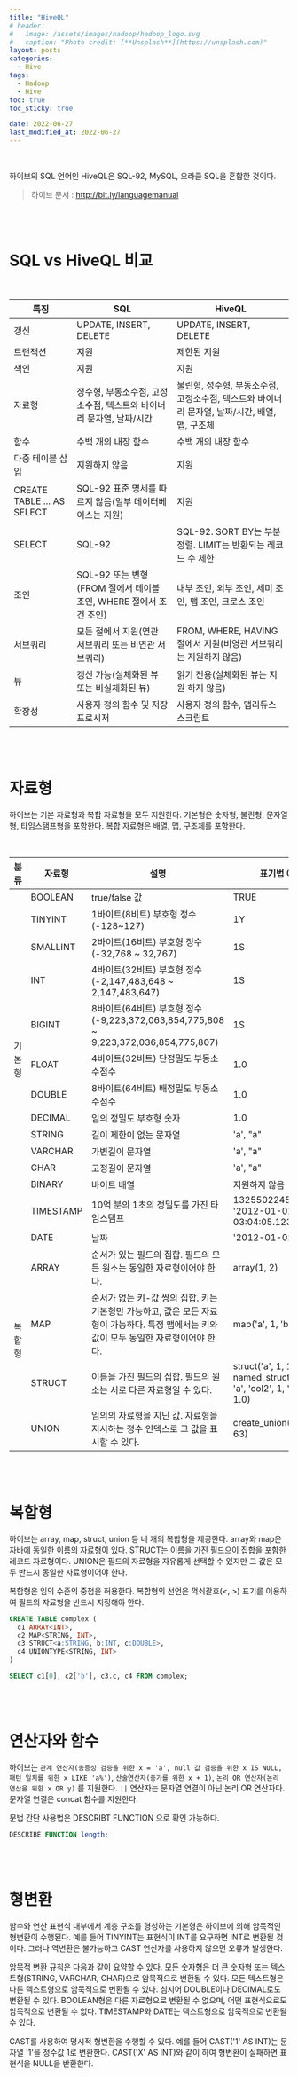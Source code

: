 ```yaml
---
title: "HiveQL"
# header:
#   image: /assets/images/hadoop/hadoop_logo.svg
#   caption: "Photo credit: [**Unsplash**](https://unsplash.com)"
layout: posts
categories:
  - Hive
tags:
  - Hadoop
  - Hive
toc: true
toc_sticky: true

date: 2022-06-27
last_modified_at: 2022-06-27
---
```


<br>

하이브의 SQL 언어인 HiveQL은 SQL-92, MySQL, 오라클 SQL을 혼합한 것이다.

> 하이브 문서 : http://bit.ly/languagemanual

<br><br>

# SQL vs HiveQL 비교

<br>
<div align='center'>
<table>
  <thead>
    <tr>
      <th>특징</th>
      <th>SQL</th>
      <th>HiveQL</th>
    </tr>
  </thead>
  <tbody>
    <tr>
      <td>갱신</td>
      <td>UPDATE, INSERT, DELETE</td>
      <td>UPDATE, INSERT, DELETE</td>
    </tr>
    <tr>
      <td>트랜잭션</td>
      <td>지원</td>
      <td>제한된 지원</td>
    </tr>
    <tr>
      <td>색인</td>
      <td>지원</td>
      <td>지원</td>
    </tr>
    <tr>
      <td>자료형</td>
      <td>정수형, 부동소수점, 고정소수점, 텍스트와 바이너리 문자열, 날짜/시간</td>
      <td>불린형, 정수형, 부동소수점, 고정소수점, 텍스트와 바이너리 문자열, 날짜/시간, 배열, 맵, 구조체</td>
    </tr>
    <tr>
      <td>함수</td>
      <td>수백 개의 내장 함수</td>
      <td>수백 개의 내장 함수</td>
    </tr>
    <tr>
      <td>다중 테이블 삽입</td>
      <td>지원하지 않음</td>
      <td>지원</td>
    </tr>
    <tr>
      <td>CREATE TABLE ... AS SELECT</td>
      <td>SQL-92 표준 명세를 따르지 않음(일부 데이터베이스는 지원)</td>
      <td>지원</td>
    </tr>
    <tr>
      <td>SELECT</td>
      <td>SQL-92</td>
      <td>SQL-92. SORT BY는 부분 정렬. LIMIT는 반환되는 레코드 수 제한</td>
    </tr>
    <tr>
      <td>조인</td>
      <td>SQL-92 또는 변형(FROM 절에서 테이블 조인, WHERE 절에서 조건 조인)</td>
      <td>내부 조인, 외부 조인, 세미 조인, 맵 조인, 크로스 조인</td>
    </tr>
    <tr>
      <td>서브쿼리</td>
      <td>모든 절에서 지원(연관 서브쿼리 또는 비연관 서브쿼리)</td>
      <td>FROM, WHERE, HAVING 절에서 지원(비영관 서브쿼리는 지원하지 않음)</td>
    </tr>
    <tr>
      <td>뷰</td>
      <td>갱신 가능(실체화된 뷰 또는 비실체화된 뷰)</td>
      <td>읽기 전용(실체화된 뷰는 지원 하지 않음)</td>
    </tr>
    <tr>
      <td>확장성</td>
      <td>사용자 정의 함수 및 저장 프로시저</td>
      <td>사용자 정의 함수, 맵리듀스 스크립트</td>
    </tr>
  </tbody>
</table>
</div>

<br><br>

# 자료형

하이브는 기본 자료형과 복합 자료형을 모두 지원한다. 기본형은 숫자형, 불린형, 문자열형, 타임스탬프형을 포함한다. 복합 자료형은 배열, 맵, 구조체를 포함한다.

<br>

<table>
  <thead>
    <tr>
      <th colspan='1'>분류</th>
      <th colspan='1'>자료형</th>
      <th colspan='1'>설명</th>
      <th colspan='1'>표기법 예시</th>
    </tr>
  </thead>
  <tbody>
    <tr>
      <td rowspan='13'>기본형</td>
      <td>BOOLEAN</td>
      <td>true/false 값</td>
      <td>TRUE</td>
    </tr>
    <tr>
      <td>TINYINT</td>
      <td>1바이트(8비트) 부호형 정수(-128~127)</td>
      <td>1Y</td>
    </tr>
    <tr>
      <td>SMALLINT</td>
      <td>2바이트(16비트) 부호형 정수(-32,768 ~ 32,767)</td>
      <td>1S</td>
    </tr>
    <tr>
      <td>INT</td>
      <td>4바이트(32비트) 부호형 정수(-2,147,483,648 ~ 2,147,483,647)</td>
      <td>1S</td>
    </tr>
    <tr>
      <td>BIGINT</td>
      <td>8바이트(64비트) 부호형 정수(-9,223,372,063,854,775,808 ~ 9,223,372,036,854,775,807)</td>
      <td>1S</td>
    </tr>
    <tr>
      <td>FLOAT</td>
      <td>4바이트(32비트) 단정밀도 부동소수점수</td>
      <td>1.0</td>
    </tr>
    <tr>
      <td>DOUBLE</td>
      <td>8바이트(64비트) 배정밀도 부동소수점수</td>
      <td>1.0</td>
    </tr>
    <tr>
      <td>DECIMAL</td>
      <td>임의 정밀도 부호형 숫자</td>
      <td>1.0</td>
    </tr>
    <tr>
      <td>STRING</td>
      <td>길이 제한이 없는 문자열</td>
      <td>'a', "a"</td>
    </tr>
    <tr>
      <td>VARCHAR</td>
      <td>가변길이 문자열</td>
      <td>'a', "a"</td>
    </tr>
    <tr>
      <td>CHAR</td>
      <td>고정길이 문자열</td>
      <td>'a', "a"</td>
    </tr>
    <tr>
      <td>BINARY</td>
      <td>바이트 배열</td>
      <td>지원하지 않음</td>
    </tr>
    <tr>
      <td>TIMESTAMP</td>
      <td>10억 분의 1초의 정밀도를 가진 타임스탬프</td>
      <td>1325502245000, '2012-01-02 03:04:05.123456789'</td>
    </tr>
    <tr>
      <td rowspan='5'>복합형</td>
      <td>DATE</td>
      <td>날짜</td>
      <td>'2012-01-02'</td>
    </tr>
    <tr>
      <td>ARRAY</td>
      <td>순서가 있는 필드의 집합. 필드의 모든 원소는 동일한 자료형이어야 한다.</td>
      <td>array(1, 2)</td>
    </tr>
    <tr>
      <td>MAP</td>
      <td>순서가 없는 키-값 쌍의 집합. 키는 기본형만 가능하고, 값은 모든 자료형이 가능하다. 특정 맵에서는 키와 값이 모두 동일한 자료형이어야 한다.</td>
      <td>map('a', 1, 'b', 2)</td>
    </tr>
    <tr>
      <td>STRUCT</td>
      <td>이름을 가진 필드의 집합. 필드의 원소는 서로 다른 자료형일 수 있다.</td>
      <td>struct('a', 1, 1, 0), named_struct('col1', 'a', 'col2', 1, 'col3', 1.0)</td>
    </tr>
    <tr>
      <td>UNION</td>
      <td>임의의 자료형을 지닌 값. 자료형을 지시하는 정수 인덱스로 그 값을 표시할 수 있다.</td>
      <td>create_union(1, 'a', 63)</td>
    </tr>
  </tbody>
</table>

<br><br>

# 복합형

하이브는 array, map, struct, union 등 네 개의 복합형을 제공한다. array와 map은 자바에 동일한 이름의 자료형이 있다. STRUCT는 이름을 가진 필드으이 집합을 포함한 레코드 자료형이다. UNION은 필드의 자료형을 자유롭게 선택할 수 있지만 그 값은 모두 반드시 동일한 자료형이어야 한다.

복합형은 임의 수준의 중첩을 허용한다. 복합형의 선언은 꺽쇠괄호(<, >) 표기를 이용하여 필드의 자료형을 반드시 지정해야 한다.


```sql
CREATE TABLE complex (
  c1 ARRAY<INT>,
  c2 MAP<STRING, INT>,
  c3 STRUCT<a:STRING, b:INT, c:DOUBLE>,
  c4 UNIONTYPE<STRING, INT>
)
```

```sql
SELECT c1[0], c2['b'], c3.c, c4 FROM complex;
```

<br><br>

# 연산자와 함수

하이브는 `관계 연산자(동등성 검증을 위한 x = 'a', null 값 검증을 위한 x IS NULL, 패턴 일치를 위한 x LIKE 'a%')`, `산술연산자(증가를 위한 x + 1)`, `논리 OR 연산자(논리 연산을 위한 x OR y)` 를 지원한다. `||` 연산자는 문자열 연결이 아닌 논리 OR 연산자다. 문자열 연결은 concat 함수를 지원한다.

문법 간단 사용법은 DESCRIBT FUNCTION 으로 확인 가능하다.

``` sql
DESCRIBE FUNCTION length;
```

<br><br>


# 형변환

함수와 연산 표현식 내부에서 계층 구조를 형성하는 기본형은 하이브에 의해 암묵적인 형변환이 수행된다. 예를 들어 TINYINT는 표현식이 INT를 요구하면 INT로 변환될 것이다. 그러나 역변환은 불가능하고 CAST 연산자를 사용하지 않으면 오류가 발생한다.

암묵적 변환 규칙은 다음과 같이 요약할 수 있다. 모든 숫자형은 더 큰 숫자형 또는 텍스트형(STRING, VARCHAR, CHAR)으로 암묵적으로 변환될 수 있다. 모든 텍스트형은 다른 텍스트형으로 암묵적으로 변환될 수 있다. 심지어 DOUBLE이나 DECIMAL로도 변환될 수 있다. BOOLEAN형은 다른 자료형으로 변환될 수 없으며, 어떤 표현식으로도 암묵적으로 변환될 수 없다. TIMESTAMP와 DATE는 텍스트형으로 암묵적으로 변환될 수 있다.

CAST를 사용하여 명시적 형변환을 수행할 수 있다. 예를 들어 CAST('1' AS INT)는 문자열 '1'을 정수값 1로 변환한다. CAST('X' AS INT)와 같이 하여 형변환이 실패하면 표현식을 NULL을 반환한다.

